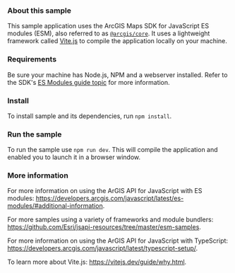  ### About this sample

This sample application uses the ArcGIS Maps SDK for JavaScript ES modules (ESM), also referred to as [`@arcgis/core`](https://www.npmjs.com/package/@arcgis/core). It uses a lightweight framework called [Vite.js](https://vitejs.dev/) to compile the application locally on your machine.

### Requirements

Be sure your machine has Node.js, NPM and a webserver installed. Refer to the SDK's [ES Modules guide topic](https://developers.arcgis.com/javascript/latest/es-modules/#prerequisites) for more information.

### Install

To install sample and its dependencies, run `npm install`.

### Run the sample

To run the sample use `npm run dev`. This will compile the application and enabled you to launch it in a browser window.

### More information

For more information on using the ArGIS API for JavaScript with ES modules: https://developers.arcgis.com/javascript/latest/es-modules/#additional-information. 

For more samples using a variety of frameworks and module bundlers: https://github.com/Esri/jsapi-resources/tree/master/esm-samples. 

For more information on using the ArGIS API for JavaScript with TypeScript: https://developers.arcgis.com/javascript/latest/typescript-setup/. 

To learn more about Vite.js: https://vitejs.dev/guide/why.html. 
